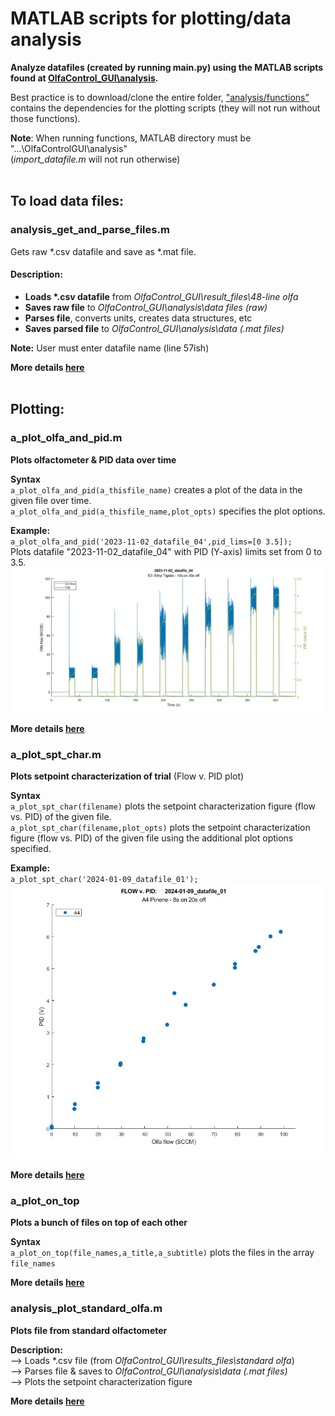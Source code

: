 # MATLAB scripts for plotting/data analysis

**Analyze datafiles (created by running main.py) using the MATLAB scripts found at [OlfaControl_GUI\analysis](https://github.com/tooles01/OlfaControl_GUI/tree/shannon-branch/analysis).**  

Best practice is to download/clone the entire folder, ["analysis/functions"](https://github.com/tooles01/OlfaControl_GUI/tree/shannon-branch/analysis/functions) contains the dependencies for the plotting scripts (they will not run without those functions).

**Note**: When running functions, MATLAB directory must be "...\OlfaControlGUI\analysis"  
(*import_datafile.m* will not run otherwise)  
<br>

## To load data files:
### analysis_get_and_parse_files.m
Gets raw \*.csv datafile and save as \*.mat file.  
#### Description:
- **Loads \*.csv datafile** from *OlfaControl_GUI\result_files\48-line olfa*  
- **Saves raw file** to *OlfaControl_GUI\analysis\data files (raw)*  
- **Parses file**, converts units, creates data structures, etc  
- **Saves parsed file** to *OlfaControl_GUI\analysis\data (.mat files)*  

**Note:** User must enter datafile name (line 57ish)

**More details [here](https://github.com/tooles01/OlfaControl_GUI/blob/shannon-branch/analysis/Documentation/README_analysis_get_and_parse_files.md)**  
<br>

## Plotting:

### a_plot_olfa_and_pid.m
**Plots olfactometer & PID data over time**  

**Syntax**  
`a_plot_olfa_and_pid(a_thisfile_name)` creates a plot of the data in the given file over time.  
`a_plot_olfa_and_pid(a_thisfile_name,plot_opts)` specifies the plot options.  

**Example:**  
`a_plot_olfa_and_pid('2023-11-02_datafile_04',pid_lims=[0 3.5]);`  
Plots datafile "2023-11-02_datafile_04" with PID (Y-axis) limits set from 0 to 3.5.
![plot_olfapid_default](images/images_analysis/plot_olfapid_default.jpg)

**More details [here](https://github.com/tooles01/OlfaControl_GUI/blob/shannon-branch/analysis/Documentation/README_a_plot_olfa_and_pid.md)**  


### a_plot_spt_char.m
**Plots setpoint characterization of trial** (Flow v. PID plot)  

**Syntax**  
`a_plot_spt_char(filename)` plots the setpoint characterization figure (flow vs. PID) of the given file.  
`a_plot_spt_char(filename,plot_opts)` plots the setpoint characterization figure (flow vs. PID) of the given file using the additional plot options specified.  

**Example:**  
`a_plot_spt_char('2024-01-09_datafile_01');`
![spt_char_default](images/images_analysis/spt_char_default.jpg)

**More details [here](https://github.com/tooles01/OlfaControl_GUI/blob/shannon-branch/analysis/Documentation/README_a_plot_spt_char.md)**  


### a_plot_on_top
**Plots a bunch of files on top of each other**

**Syntax**  
`a_plot_on_top(file_names,a_title,a_subtitle)` plots the files in the array `file_names`  

**More details [here](https://github.com/tooles01/OlfaControl_GUI/blob/shannon-branch/analysis/Documentation/README_a_plot_on_top.md)**


### analysis_plot_standard_olfa.m
**Plots file from standard olfactometer**

**Description:**  
--> Loads \*.csv file (from *OlfaControl_GUI\results_files\standard olfa*)  
--> Parses file & saves to *OlfaControl_GUI\analysis\data (.mat files)*  
--> Plots the setpoint characterization figure  

**More details [here](https://github.com/tooles01/OlfaControl_GUI/blob/shannon-branch/analysis/Documentation/README_plot_standard_olfa.md)**  